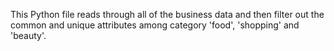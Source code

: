 This Python file reads through all of the business data and then filter out the common and unique attributes among category 'food', 'shopping' and 'beauty'.
